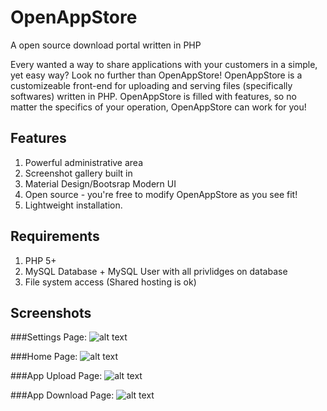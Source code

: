 # OpenAppStore
A open source download portal written in PHP

Every wanted a way to share applications with your customers in a simple, yet easy way?
Look no further than OpenAppStore! OpenAppStore is a customizeable front-end for uploading
and serving files (specifically softwares) written in PHP. OpenAppStore is filled with features, so no matter the specifics of your operation, OpenAppStore can work for you!

## Features
1. Powerful administrative area
2. Screenshot gallery built in
3. Material Design/Bootsrap Modern UI
4. Open source - you're free to modify OpenAppStore as you see fit!
5. Lightweight installation.

## Requirements
1. PHP 5+
2. MySQL Database + MySQL User with all privlidges on database
3. File system access (Shared hosting is ok)

## Screenshots
###Settings Page: 
![alt text](http://i.imgur.com/CJ5Yfyf.png "Screenshot #1")

###Home Page:
![alt text](http://i.imgur.com/ZI1Pnag.png "Screenshot #2")

###App Upload Page:
![alt text](http://i.imgur.com/BrBjTwh.png "Screenshot #3")

###App Download Page:
![alt text](http://i.imgur.com/YQ0D68W.png "Screenshot #4")

